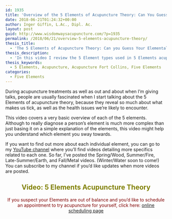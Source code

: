 ```yaml
---
id: 1935
title: 'Overview of the 5 Elements of Acupuncture Theory: Can You Guess Your Elemental Type?'
date: 2018-06-21T01:24:32+00:00
author: Inger Giffin, L.Ac., Dipl. Ac.
layout: post
guid: http://www.wisdomwaysacupuncture.com/?p=1935
permalink: /2018/06/21/overview-5-elements-acupuncture-theory/
thesis_title:
  - 'The 5 Elements of Acupuncture Theory: Can you Guess Your Elemental Type?'
thesis_description:
  - 'In this video I review the 5 Element types used in 5 Elements acupuncture, and by the end you might have some guesses for what type you might be! '
thesis_keywords:
  - 5 Elements, Acupuncture, Acupuncture Fort Collins, Five Elements
categories:
  - Five Elements
---
```

During acupuncture treatments as well as out and about when I&#8217;m giving talks, people are usually fascinated when I start talking about the 5 Elements of acupuncture theory, because they reveal so much about what makes us tick, as well as the health issues we&#8217;re likely to encounter.

This video covers a very basic overview of each of the 5 elements. Although to really diagnose a person&#8217;s element is much more complex than just basing it on a simple explanation of the elements, this video might help you understand which element you sway towards.

If you want to find out more about each individual element, you can go to my <a title="Wisdom Ways Acupuncture YouTube channel" href="https://www.youtube.com/channel/UCvh0Z-0SVq60rqRQ1qMmkkA" target="_blank" rel="noopener">YouTube channel</a> where you&#8217;ll find videos detailing more specifics related to each one. So far, I&#8217;ve posted the Spring/Wood, Summer/Fire, Late-Summer/Earth, and Fall/Metal videos. (Winter/Water soon to come!) You can subscribe to my channel if you&#8217;d like updates when more videos are posted.

<h2 style="text-align: center;">
  <span style="color: #808000;">Video: 5 Elements Acupuncture Theory</span>
</h2>



<p style="text-align: center;">
  <span style="color: #800000;">If you suspect your Elements are out of balance and you&#8217;d like to schedule an appointment to try acupuncture for yourself, click here:</span> <a title="Online Acupuncture Scheduling" href="http://www.wisdomwaysacupuncture.com/acupuncture-appointment-scheduling/">online scheduling page</a>
</p>